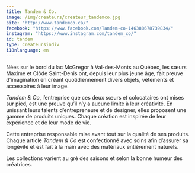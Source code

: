 ```yaml
---
title: Tandem & Co.
image: /img/createurs/createur_tandemco.jpg
site: "http://www.tandemco.ca/"
facebook: "https://www.facebook.com/Tandem-co-146388678739834/"
instagram: "https://www.instagram.com/tandem_co/"
id: tandem
type: createursindiv
i18nlanguage: en
---
```


Nées sur le bord du lac McGregor à Val-des-Monts au Québec, les sœurs Maxime et Clôde Saint-Denis ont, depuis leur plus jeune âge, fait preuve d’imagination en créant quotidiennement divers objets, vêtements et accessoires à leur image.

*Tandem & Co*, l’entreprise que ces deux sœurs et colocataires ont mises sur pied, est une preuve qu’il n’y a aucune limite à leur créativité. En unissant leurs talents d’entrepreneure et de designer, elles proposent une gamme de produits uniques. Chaque création est inspirée de leur expérience et de leur mode de vie.

Cette entreprise responsable mise avant tout sur la qualité de ses produits. Chaque article *Tandem & Co* est confectionné avec soins afin d’assurer sa longévité et est fait à la main avec des matériaux entièrement naturels.

Les collections varient au gré des saisons et selon la bonne humeur des créatrices.
